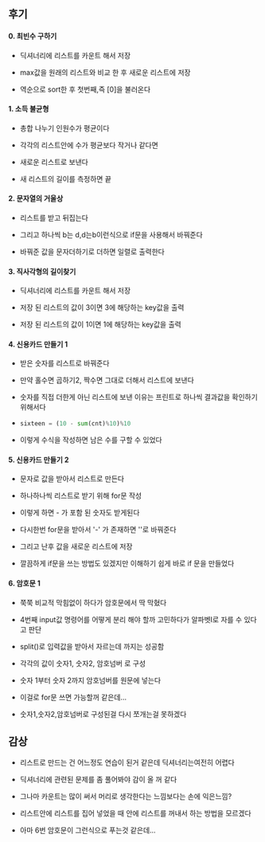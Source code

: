 ## 후기

#### 0. 최빈수 구하기

- 딕셔너리에 리스트를 카운트 해서 저장

- max값을 원래의 리스트와 비교 한 후 새로운 리스트에 저장

- 역순으로 sort한 후 첫번째,즉 [0]을 불러온다

#### 1. 소득 불균형

- 총합 나누기 인원수가 평균이다

- 각각의 리스트안에 수가 평균보다 작거나 같다면

- 새로운 리스트로 보낸다

- 새 리스트의 길이를 측정하면 끝

#### 2. 문자열의 거울상

- 리스트를 받고 뒤집는다

- 그리고 하나씩 b는 d,d는b이런식으로 if문을 사용해서 바꿔준다

- 바꿔준 값을 문자더하기로 더하면 일렬로 출력한다

#### 3. 직사각형의 길이찾기

- 딕셔너리에 리스트를 카운트 해서 저장

- 저장 된 리스트의 값이 3이면 3에 해당하는 key값을 출력

- 저장 된 리스트의 값이 1이면 1에 해당하는 key값을 출력

#### 4. 신용카드 만들기 1

- 받은 숫자를 리스트로 바꿔준다

- 만약 홀수면 곱하기2, 짝수면 그대로 더해서 리스트에 보낸다

- 숫자를 직접 더한게 아닌 리스트에 보낸 이유는 프린트로 하나씩 결과값을 확인하기 위해서다

- ```python
  sixteen = (10 - sum(cnt)%10)%10
  ```

- 이렇게 수식을 작성하면 남은 수를 구할 수 있었다

#### 5. 신용카드 만들기 2

- 문자로 값을 받아서 리스트로 만든다

- 하나하나씩 리스트로 받기 위해 for문 작성

- 이렇게 하면 - 가 포함 된 숫자도 받게된다

- 다시한번 for문을 받아서 '-' 가 존재하면 ''로 바꿔준다

- 그리고 난후 값을 새로운 리스트에 저장

- 깔끔하게 if문을 쓰는 방법도 있겠지만 이해하기 쉽게 바로 if 문을 만들었다

#### 6. 암호문 1

- 쭉쭉 비교적 막힘없이 하다가 암호문에서 딱 막혔다

- 4번째 input값 명령어를 어떻게 분리 해야 할까 고민하다가 알파벳I로 자를 수 있다고 판단

- split()로 입력값을 받아서 자르는데 까지는 성공함

- 각각의 값이 숫자1, 숫자2, 암호넘버 로 구성

- 숫자 1부터 숫자 2까지 암호넘버를 원문에 넣는다

- 이걸로 for문 쓰면 가능할꺼 같은데...

- 숫자1,숫자2,암호넘버로 구성된걸 다시 쪼개는걸 못하겠다

## 감상

- 리스트로 만드는 건 어느정도 연습이 된거 같은데 딕셔너리는여전히 어렵다

- 딕셔너리에 관련된 문제를 좀 풀어봐야 감이 올 꺼 같다

- 그나마 카운트는 많이 써서 머리로 생각한다는 느낌보다는 손에 익은느낌?

- 리스트안에 리스트를 집어 넣었을 때 안에 리스트를 꺼내서 하는 방법을 모르겠다

- 아마 6번 암호문이 그런식으로 푸는것 같은데...